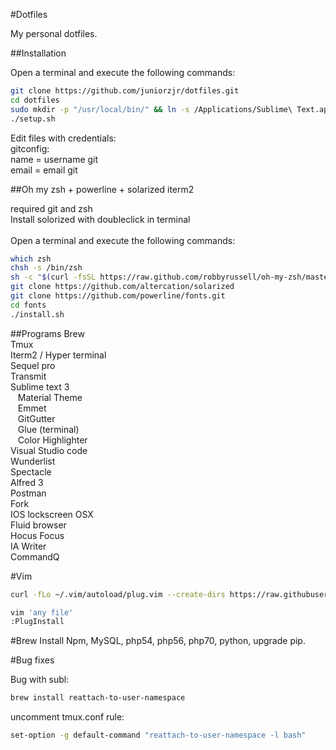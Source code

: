 #Dotfiles

My personal dotfiles.

##Installation

Open a terminal and execute the following commands:

```sh
git clone https://github.com/juniorzjr/dotfiles.git
cd dotfiles
sudo mkdir -p "/usr/local/bin/" && ln -s /Applications/Sublime\ Text.app/Contents/SharedSupport/bin/subl /usr/local/bin/subl
./setup.sh
```

Edit files with credentials:<br />
gitconfig:<br />
name = username git<br />
email = email git<br />

##Oh my zsh + powerline + solarized iterm2

required git and zsh<br />
Install solorized with doubleclick in terminal<br />
<br />
Open a terminal and execute the following commands:

```sh
which zsh
chsh -s /bin/zsh
sh -c "$(curl -fsSL https://raw.github.com/robbyrussell/oh-my-zsh/master/tools/install.sh)"
git clone https://github.com/altercation/solarized
git clone https://github.com/powerline/fonts.git
cd fonts
./install.sh
```

##Programs
Brew<br />
Tmux<br />
Iterm2 / Hyper terminal<br />
Sequel pro<br />
Transmit<br />
Sublime text 3<br />
&nbsp;&nbsp;&nbsp;Material Theme<br />
&nbsp;&nbsp;&nbsp;Emmet<br />
&nbsp;&nbsp;&nbsp;GitGutter<br />
&nbsp;&nbsp;&nbsp;Glue (terminal)<br />
&nbsp;&nbsp;&nbsp;Color Highlighter<br />
Visual Studio code<br />
Wunderlist<br />
Spectacle<br />
Alfred 3<br />
Postman<br />
Fork<br />
IOS lockscreen OSX<br />
Fluid browser<br />
Hocus Focus<br />
IA Writer<br />
CommandQ<br />

#Vim
```sh
curl -fLo ~/.vim/autoload/plug.vim --create-dirs https://raw.githubusercontent.com/junegunn/vim-plug/master/plug.vim

vim 'any file'
:PlugInstall
```

#Brew
Install Npm, MySQL, php54, php56, php70, python, upgrade pip.

#Bug fixes

Bug with subl:<br />

```sh
brew install reattach-to-user-namespace
```
uncomment tmux.conf rule:
```sh
set-option -g default-command "reattach-to-user-namespace -l bash"
```
